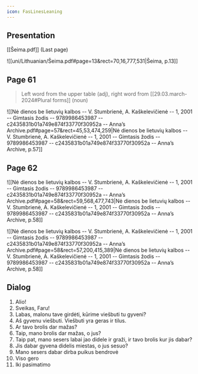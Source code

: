 ```yaml
---
icon: FasLinesLeaning
---
```


## Presentation

[[Šeima.pdf]] (Last page)

![[uni/Lithuanian/Šeima.pdf#page=13&rect=70,16,777,531|Šeima, p.13]]

## Page 61

> Left word from the upper table (adj), right word from [[29.03.march-2024#Plural forms]] (noun)

![[Nė dienos be lietuvių kalbos -- V. Stumbrienė, A. Kaškelevičienė -- 1, 2001 -- Gimtasis žodis -- 9789986453987 -- c2435831b01a749e874f33770f30952a -- Anna’s Archive.pdf#page=57&rect=45,53,474,259|Nė dienos be lietuvių kalbos -- V. Stumbrienė, A. Kaškelevičienė -- 1, 2001 -- Gimtasis žodis -- 9789986453987 -- c2435831b01a749e874f33770f30952a -- Anna’s Archive, p.57]]

## Page 62

![[Nė dienos be lietuvių kalbos -- V. Stumbrienė, A. Kaškelevičienė -- 1, 2001 -- Gimtasis žodis -- 9789986453987 -- c2435831b01a749e874f33770f30952a -- Anna’s Archive.pdf#page=58&rect=59,568,477,743|Nė dienos be lietuvių kalbos -- V. Stumbrienė, A. Kaškelevičienė -- 1, 2001 -- Gimtasis žodis -- 9789986453987 -- c2435831b01a749e874f33770f30952a -- Anna’s Archive, p.58]]

![[Nė dienos be lietuvių kalbos -- V. Stumbrienė, A. Kaškelevičienė -- 1, 2001 -- Gimtasis žodis -- 9789986453987 -- c2435831b01a749e874f33770f30952a -- Anna’s Archive.pdf#page=58&rect=57,200,415,389|Nė dienos be lietuvių kalbos -- V. Stumbrienė, A. Kaškelevičienė -- 1, 2001 -- Gimtasis žodis -- 9789986453987 -- c2435831b01a749e874f33770f30952a -- Anna’s Archive, p.58]]

## Dialog

1. Alio!
2. Sveikas, Faru!
1. Labas, malonu tave girdėti, kūrime viešbuti tu gyveni?
2. Aš gyvenu viešbuti. Viešbuti yra geras ir tilus.
1. Ar tavo brolis dar mažas?
2. Taip, mano brolis dar mažas, o jus?
1. Taip pat, mano sesers labai jao didele ir graži, ir tavo brolis kur jis dabar?
2. Jis dabar gyvena didelis miestas, o jus sesuo?
1. Mano sesers dabar dirba puikus bendrovė
2. Viso gero
1. Iki pasimatimo
